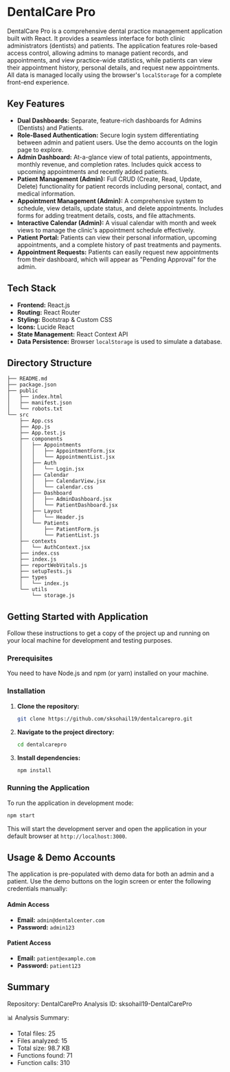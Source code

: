 # DentalCare Pro


DentalCare Pro is a comprehensive dental practice management application built with React. It provides a seamless interface for both clinic administrators (dentists) and patients. The application features role-based access control, allowing admins to manage patient records, and appointments, and view practice-wide statistics, while patients can view their appointment history, personal details, and request new appointments. All data is managed locally using the browser's `localStorage` for a complete front-end experience.

## Key Features

*   **Dual Dashboards:** Separate, feature-rich dashboards for Admins (Dentists) and Patients.
*   **Role-Based Authentication:** Secure login system differentiating between admin and patient users. Use the demo accounts on the login page to explore.
*   **Admin Dashboard:** At-a-glance view of total patients, appointments, monthly revenue, and completion rates. Includes quick access to upcoming appointments and recently added patients.
*   **Patient Management (Admin):** Full CRUD (Create, Read, Update, Delete) functionality for patient records including personal, contact, and medical information.
*   **Appointment Management (Admin):** A comprehensive system to schedule, view details, update status, and delete appointments. Includes forms for adding treatment details, costs, and file attachments.
*   **Interactive Calendar (Admin):** A visual calendar with month and week views to manage the clinic's appointment schedule effectively.
*   **Patient Portal:** Patients can view their personal information, upcoming appointments, and a complete history of past treatments and payments.
*   **Appointment Requests:** Patients can easily request new appointments from their dashboard, which will appear as "Pending Approval" for the admin.

## Tech Stack

*   **Frontend:** React.js
*   **Routing:** React Router
*   **Styling:** Bootstrap & Custom CSS
*   **Icons:** Lucide React
*   **State Management:** React Context API
*   **Data Persistence:** Browser `localStorage` is used to simulate a database.

## Directory Structure
    ├── README.md
    ├── package.json
    ├── public
    │   ├── index.html
    │   ├── manifest.json
    │   └── robots.txt
    └── src
        ├── App.css
        ├── App.js
        ├── App.test.js
        ├── components
        │   ├── Appointments
        │   │   ├── AppointmentForm.jsx
        │   │   └── AppointmentList.jsx
        │   ├── Auth
        │   │   └── Login.jsx
        │   ├── Calendar
        │   │   ├── CalendarView.jsx
        │   │   └── calendar.css
        │   ├── Dashboard
        │   │   ├── AdminDashboard.jsx
        │   │   └── PatientDashboard.jsx
        │   ├── Layout
        │   │   └── Header.js
        │   └── Patients
        │       ├── PatientForm.js
        │       └── PatientList.js
        ├── contexts
        │   └── AuthContext.jsx
        ├── index.css
        ├── index.js
        ├── reportWebVitals.js
        ├── setupTests.js
        ├── types
        │   └── index.js
        └── utils
            └── storage.js

## Getting Started with Application

Follow these instructions to get a copy of the project up and running on your local machine for development and testing purposes.

### Prerequisites

You need to have Node.js and npm (or yarn) installed on your machine.

### Installation

1.  **Clone the repository:**
    ```sh
    git clone https://github.com/sksohail19/dentalcarepro.git
    ```
2.  **Navigate to the project directory:**
    ```sh
    cd dentalcarepro
    ```
3.  **Install dependencies:**
    ```sh
    npm install
    ```

### Running the Application

To run the application in development mode:
```sh
npm start
```
This will start the development server and open the application in your default browser at `http://localhost:3000`.

## Usage & Demo Accounts

The application is pre-populated with demo data for both an admin and a patient. Use the demo buttons on the login screen or enter the following credentials manually:

#### Admin Access
*   **Email:** `admin@dentalcenter.com`
*   **Password:** `admin123`

#### Patient Access
*   **Email:** `patient@example.com`
*   **Password:** `patient123`

## Summary
Repository: DentalCarePro
Analysis ID: sksohail19-DentalCarePro

📊 Analysis Summary:
* Total files: 25
* Files analyzed: 15
* Total size: 98.7 KB
* Functions found: 71
* Function calls: 310



